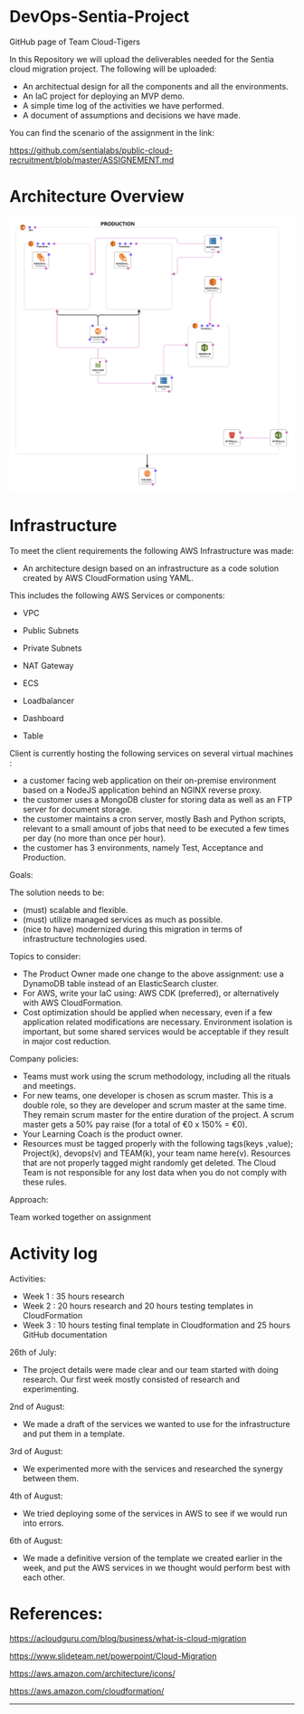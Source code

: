 # DevOps-Sentia-Project

GitHub page of Team Cloud-Tigers

In this Repository we will upload the deliverables needed for the Sentia cloud migration project. The following will be uploaded:

- An architectual design for all the components and all the environments.
- An IaC project for deploying an MVP demo.
- A simple time log of the activities we have performed.
- A document of assumptions and decisions we have made.

You can find the scenario of the assignment in the link:

https://github.com/sentialabs/public-cloud-recruitment/blob/master/ASSIGNEMENT.md

# Architecture Overview

![template1-designer (3)](https://github.com/Team-Cloud-Tigers/DevOps-Sentia-Project/blob/70859aa28b3b0b10c407dc74f48201f5496d9c25/Diagram/FinalTmpltPRODUCTION.png)

# Infrastructure
 
To meet the client requirements the following AWS Infrastructure was made:
 
- An architecture design based on an infrastructure as a code solution created by AWS CloudFormation using YAML.
  
  
This includes the following AWS Services or components:

 * VPC 
 
 * Public Subnets 
 
 * Private Subnets
 
 * NAT Gateway 
 
 * ECS
 
 * Loadbalancer
 
 * Dashboard
 
 * Table 
 
  
 
 
 Client is currently hosting the following services on several virtual machines :
 
 * a customer facing web application on their on-premise environment based on a NodeJS application behind an NGINX reverse proxy.
 * the customer uses a MongoDB cluster for storing data as well as an FTP server for document storage. 
 * the customer maintains a cron server, mostly Bash and Python scripts, relevant to a small amount of jobs that need to be executed a few times per day (no more than once per hour).
 * the customer has 3 environments, namely Test, Acceptance and Production.

    
      
Goals:

The solution needs to be: 
- (must) scalable and flexible.
- (must) utilize managed services as much as possible.
- (nice to have) modernized during this migration in terms of infrastructure technologies used.



Topics to consider:
  
- The Product Owner made one change to the above assignment: use a DynamoDB table instead of an ElasticSearch cluster.
- For AWS, write your IaC using: AWS CDK (preferred), or alternatively with AWS CloudFormation.
- Cost optimization should be applied when necessary, even if a few application related modifications are necessary. Environment isolation is important, but some shared services would be acceptable if they result in major cost reduction.


Company policies:
- Teams must work using the scrum methodology, including all the rituals and meetings.
- For new teams, one developer is chosen as scrum master. This is a double role, so they are developer and scrum master at the same time. They remain scrum master for the entire duration of the project. A scrum master gets a 50% pay raise (for a total of €0 x 150% = €0).
- Your Learning Coach is the product owner. 
- Resources must be tagged properly with the following tags(keys ,value); Project(k), devops(v) and TEAM(k), your team name here(v). 
Resources that are not properly tagged might randomly get deleted. The Cloud Team is not responsible for any lost data when you do not comply with these rules.

Approach:
 
Team worked together on assignment 

# Activity log 

Activities:
 * Week 1 : 35 hours research
 * Week 2 : 20 hours research and 20 hours testing templates in CloudFormation
 * Week 3 : 10 hours testing final template in Cloudformation and 25 hours GitHub documentation

26th of July:
- The project details were made clear and our team started with doing research. Our first week mostly consisted of research and experimenting.

2nd of August:
- We made a draft of the services we wanted to use for the infrastructure and put them in a template.

3rd of August:
- We experimented more with the services and researched the synergy between them. 

4th of August:
- We tried deploying some of the services in AWS to see if we would run into errors.

6th of August:
- We made a definitive version of the template we created earlier in the week, and put the AWS services in we thought would perform best with each other.
        
         
# References:

https://acloudguru.com/blog/business/what-is-cloud-migration

https://www.slideteam.net/powerpoint/Cloud-Migration

https://aws.amazon.com/architecture/icons/
 
https://aws.amazon.com/cloudformation/
____________________________________________________________________________________________________


